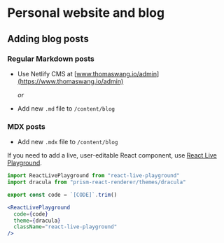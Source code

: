 # Personal website and blog

## Adding blog posts

### Regular Markdown posts

- Use Netlify CMS at [www.thomaswang.io/admin](https://www.thomaswang.io/admin)

  _or_

- Add new `.md` file to `/content/blog`

### MDX posts

- Add new `.mdx` file to `/content/blog`

If you need to add a live, user-editable React component, use [React Live Playground](https://github.com/thomaswang/react-live-playground).

```jsx
import ReactLivePlayground from "react-live-playground"
import dracula from "prism-react-renderer/themes/dracula"

export const code = `[CODE]`.trim()

<ReactLivePlayground
  code={code}
  theme={dracula}
  className="react-live-playground"
/>
```
